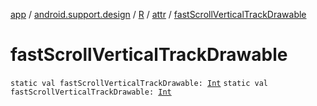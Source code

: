 [app](../../../index.md) / [android.support.design](../../index.md) / [R](../index.md) / [attr](index.md) / [fastScrollVerticalTrackDrawable](.)

# fastScrollVerticalTrackDrawable

`static val fastScrollVerticalTrackDrawable: `[`Int`](https://kotlinlang.org/api/latest/jvm/stdlib/kotlin/-int/index.html)
`static val fastScrollVerticalTrackDrawable: `[`Int`](https://kotlinlang.org/api/latest/jvm/stdlib/kotlin/-int/index.html)